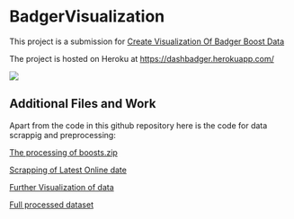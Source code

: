 # BadgerVisualization

This project is a submission for [Create Visualization Of Badger Boost Data](https://gitcoin.co/issue/Badger-Finance/gitcoin/27/100026488)

The project is hosted on Heroku at https://dashbadger.herokuapp.com/

![](https://github.com/Pfed-prog/BadgerVisualization/Gif.gif)
## Additional Files and Work

Apart from the code in this github repository here is the code for data scrappig and preprocessing:

[The processing of boosts.zip](https://www.kaggle.com/pavfedotov/badger-data/)

[Scrapping of Latest Online date](https://www.kaggle.com/pavfedotov/badger-data?scriptVersionId=75918446)

[Further Visualization of data](https://www.kaggle.com/pavfedotov/visualization-badgers/)

[Full processed dataset](https://www.kaggle.com/pavfedotov/badgerboosts)
